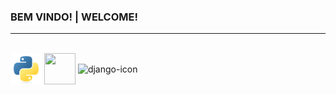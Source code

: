 <h3>BEM VINDO! | WELCOME!</h3> 
<hr />

<div style="display: inline_block"><br>
  <img align="center" alt="Python-icon" height="50" width="50" src="https://raw.githubusercontent.com/devicons/devicon/master/icons/python/python-original.svg">
  <img align="center" height="50" width="50" src="https://user-images.githubusercontent.com/63022500/206724462-55992e1c-cd69-4551-8ad9-d83c0b5e0ade.svg">
  <img align="center" alt="django-icon" height="50" width="50" src="https://user-images.githubusercontent.com/63022500/206723897-12754edc-a04c-42f5-935b-0bc7b9776ffa.svg">  
</div>


